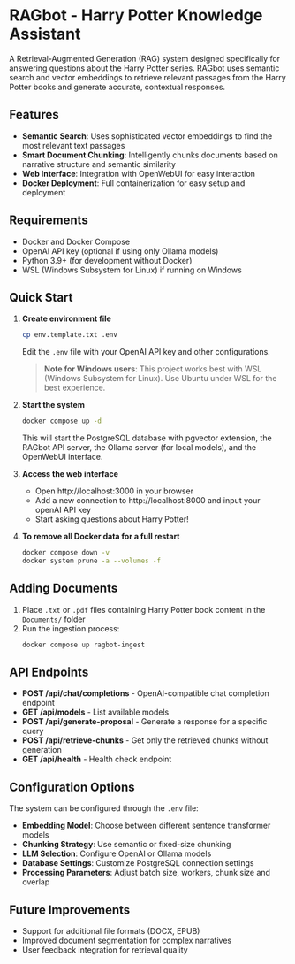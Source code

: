 # RAGbot - Harry Potter Knowledge Assistant

A Retrieval-Augmented Generation (RAG) system designed specifically for answering questions about the Harry Potter series. RAGbot uses semantic search and vector embeddings to retrieve relevant passages from the Harry Potter books and generate accurate, contextual responses.

## Features

- **Semantic Search**: Uses sophisticated vector embeddings to find the most relevant text passages
- **Smart Document Chunking**: Intelligently chunks documents based on narrative structure and semantic similarity
- **Web Interface**: Integration with OpenWebUI for easy interaction
- **Docker Deployment**: Full containerization for easy setup and deployment

## Requirements

- Docker and Docker Compose
- OpenAI API key (optional if using only Ollama models)
- Python 3.9+ (for development without Docker)
- WSL (Windows Subsystem for Linux) if running on Windows

## Quick Start

1. **Create environment file**
   ```bash
   cp env.template.txt .env
   ```
   Edit the `.env` file with your OpenAI API key and other configurations.
   
   > **Note for Windows users**: This project works best with WSL (Windows Subsystem for Linux). Use Ubuntu under WSL for the best experience.

2. **Start the system**
   ```bash
   docker compose up -d
   ```
   This will start the PostgreSQL database with pgvector extension, the RAGbot API server, the Ollama server (for local models), and the OpenWebUI interface.

3. **Access the web interface**
   - Open http://localhost:3000 in your browser
   - Add a new connection to http://localhost:8000 and input your openAI API key
   - Start asking questions about Harry Potter!

4. **To remove all Docker data for a full restart**
   ```bash
   docker compose down -v
   docker system prune -a --volumes -f
   ```

## Adding Documents

1. Place `.txt` or `.pdf` files containing Harry Potter book content in the `Documents/` folder
2. Run the ingestion process:
   ```bash
   docker compose up ragbot-ingest
   ```

## API Endpoints

- **POST /api/chat/completions** - OpenAI-compatible chat completion endpoint
- **GET /api/models** - List available models
- **POST /api/generate-proposal** - Generate a response for a specific query
- **POST /api/retrieve-chunks** - Get only the retrieved chunks without generation
- **GET /api/health** - Health check endpoint

## Configuration Options

The system can be configured through the `.env` file:

- **Embedding Model**: Choose between different sentence transformer models
- **Chunking Strategy**: Use semantic or fixed-size chunking
- **LLM Selection**: Configure OpenAI or Ollama models
- **Database Settings**: Customize PostgreSQL connection settings
- **Processing Parameters**: Adjust batch size, workers, chunk size and overlap

## Future Improvements

- Support for additional file formats (DOCX, EPUB)
- Improved document segmentation for complex narratives
- User feedback integration for retrieval quality